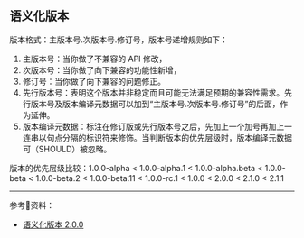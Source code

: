 ## 语义化版本

版本格式：主版本号.次版本号.修订号，版本号递增规则如下：

1. 主版本号：当你做了不兼容的 API 修改，
2. 次版本号：当你做了向下兼容的功能性新增，
3. 修订号：当你做了向下兼容的问题修正。
4. 先行版本号：表明这个版本并非稳定而且可能无法满足预期的兼容性需求。先行版本号及版本编译元数据可以加到“主版本号.次版本号.修订号”的后面，作为延伸。
5. 版本编译元数据：标注在修订版或先行版本号之后，先加上一个加号再加上一连串以句点分隔的标识符来修饰。当判断版本的优先层级时，版本编译元数据可（SHOULD）被忽略。

版本的优先层级比较：1.0.0-alpha < 1.0.0-alpha.1 < 1.0.0-alpha.beta < 1.0.0-beta < 1.0.0-beta.2 < 1.0.0-beta.11 < 1.0.0-rc.1 < 1.0.0 < 2.0.0 < 2.1.0 < 2.1.1


------

参考资料：
- [语义化版本 2.0.0](https://semver.org/lang/zh-CN/)
